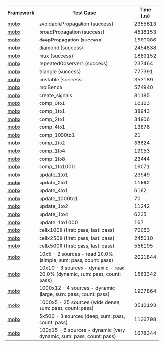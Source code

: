 | Framework | Test Case | Time (μs) |
| --- | --- | --- |
| [mobx](https://github.com/mobxjs/mobx.dart) | avoidablePropagation (success) | 2355613 |
| [mobx](https://github.com/mobxjs/mobx.dart) | broadPropagation (success) | 4518153 |
| [mobx](https://github.com/mobxjs/mobx.dart) | deepPropagation (success) | 1580986 |
| [mobx](https://github.com/mobxjs/mobx.dart) | diamond (success) | 2454838 |
| [mobx](https://github.com/mobxjs/mobx.dart) | mux (success) | 1889152 |
| [mobx](https://github.com/mobxjs/mobx.dart) | repeatedObservers (success) | 237464 |
| [mobx](https://github.com/mobxjs/mobx.dart) | triangle (success) | 777391 |
| [mobx](https://github.com/mobxjs/mobx.dart) | unstable (success) | 353189 |
| [mobx](https://github.com/mobxjs/mobx.dart) | molBench | 574940 |
| [mobx](https://github.com/mobxjs/mobx.dart) | create_signals | 81185 |
| [mobx](https://github.com/mobxjs/mobx.dart) | comp_0to1 | 16123 |
| [mobx](https://github.com/mobxjs/mobx.dart) | comp_1to1 | 38943 |
| [mobx](https://github.com/mobxjs/mobx.dart) | comp_2to1 | 34906 |
| [mobx](https://github.com/mobxjs/mobx.dart) | comp_4to1 | 13876 |
| [mobx](https://github.com/mobxjs/mobx.dart) | comp_1000to1 | 21 |
| [mobx](https://github.com/mobxjs/mobx.dart) | comp_1to2 | 35824 |
| [mobx](https://github.com/mobxjs/mobx.dart) | comp_1to4 | 19953 |
| [mobx](https://github.com/mobxjs/mobx.dart) | comp_1to8 | 23444 |
| [mobx](https://github.com/mobxjs/mobx.dart) | comp_1to1000 | 16071 |
| [mobx](https://github.com/mobxjs/mobx.dart) | update_1to1 | 23949 |
| [mobx](https://github.com/mobxjs/mobx.dart) | update_2to1 | 11562 |
| [mobx](https://github.com/mobxjs/mobx.dart) | update_4to1 | 6192 |
| [mobx](https://github.com/mobxjs/mobx.dart) | update_1000to1 | 70 |
| [mobx](https://github.com/mobxjs/mobx.dart) | update_1to2 | 11242 |
| [mobx](https://github.com/mobxjs/mobx.dart) | update_1to4 | 6235 |
| [mobx](https://github.com/mobxjs/mobx.dart) | update_1to1000 | 167 |
| [mobx](https://github.com/mobxjs/mobx.dart) | cellx1000 (first: pass, last: pass) | 70063 |
| [mobx](https://github.com/mobxjs/mobx.dart) | cellx2500 (first: pass, last: pass) | 245010 |
| [mobx](https://github.com/mobxjs/mobx.dart) | cellx5000 (first: pass, last: pass) | 556195 |
| [mobx](https://github.com/mobxjs/mobx.dart) | 10x5 - 2 sources - read 20.0% (simple, sum: pass, count: pass) | 2021844 |
| [mobx](https://github.com/mobxjs/mobx.dart) | 10x10 - 6 sources - dynamic - read 20.0% (dynamic, sum: pass, count: pass) | 1563342 |
| [mobx](https://github.com/mobxjs/mobx.dart) | 1000x12 - 4 sources - dynamic (large, sum: pass, count: pass) | 1937864 |
| [mobx](https://github.com/mobxjs/mobx.dart) | 1000x5 - 25 sources (wide dense, sum: pass, count: pass) | 3510193 |
| [mobx](https://github.com/mobxjs/mobx.dart) | 5x500 - 3 sources (deep, sum: pass, count: pass) | 1136798 |
| [mobx](https://github.com/mobxjs/mobx.dart) | 100x15 - 6 sources - dynamic (very dynamic, sum: pass, count: pass) | 1678344 |
